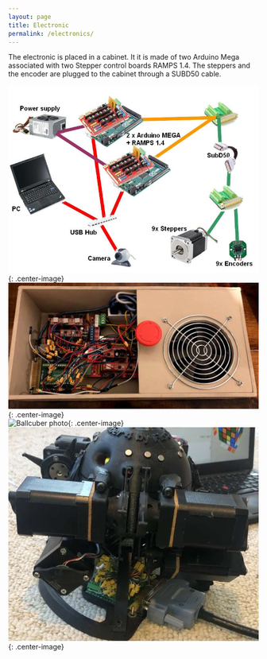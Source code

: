 ```yaml
---
layout: page
title: Electronic
permalink: /electronics/
---
```


The electronic is placed in a cabinet. It it is made of two Arduino Mega associated with two Stepper control boards RAMPS 1.4.
The steppers and the encoder are plugged to the cabinet through a SUBD50 cable.


![Electronic schematics](/assets/hardware.jpg){: .center-image}
<br/>
![Electronic cabinet photo](/assets/electronic-cabinet.jpg){: .center-image}
<br/>
![Ballcuber photo](/assets/ballcuber-overview.png){: .center-image}
<br/>
![Ballcuber photo](/assets/ballcuber-robot-side.jpg){: .center-image}

